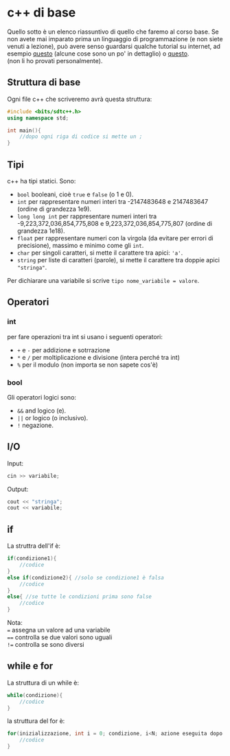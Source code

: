 # c++ di base
Quello sotto è un elenco riassuntivo di quello che faremo al corso base.
Se non avete mai imparato prima un linguaggio di programmazione (e non siete venuti a lezione),
può avere senso guardarsi qualche tutorial su internet, ad esempio [questo](https://cplusplus.com/doc/tutorial/) (alcune cose sono un po' in dettaglio) 
o [questo](https://www.w3schools.com/cpp/).    
(non li ho provati personalmente).

## Struttura di base
Ogni file c++ che scriveremo avrà questa struttura:
```cpp
#include <bits/sdtc++.h>
using namespace std;

int main(){
    //dopo ogni riga di codice si mette un ;
}
```

## Tipi
c++ ha tipi statici. Sono:
- ```bool``` booleani, cioè ```true``` e ```false``` (o 1 e 0).
- ```int``` per rappresentare numeri interi tra -2147483648 e 2147483647 (ordine di grandezza 1e9).
- ```long long int``` per rappresentare numeri interi tra -9,223,372,036,854,775,808 e 9,223,372,036,854,775,807 (ordine di grandezza 1e18).
- ```float``` per rappresentare numeri con la virgola (da evitare per errori di precisione), massimo e minimo come gli ```int```.
- ```char``` per singoli caratteri, si mette il carattere tra apici: ```'a'```.
- ```string``` per liste di caratteri (parole), si mette il carattere tra doppie apici ```"stringa"```.

Per dichiarare una variabile si scrive ```tipo nome_variabile = valore```.

## Operatori

### int
per fare operazioni tra int si usano i seguenti operatori:
- ```+``` e ```-``` per addizione e sotrrazione
- ```*``` e ```/``` per moltiplicazione e divisione (intera perché tra int)
- ```%``` per il modulo (non importa se non sapete cos'è)

### bool
Gli operatori logici sono:
- ```&&``` and logico (e).
- ```||``` or logico (o inclusivo).
- ```!``` negazione.

## I/O
Input:
```cpp
cin >> variabile;
```
Output:
```cpp
cout << "stringa";
cout << variabile;
```

## if
La struttra dell'if è:

```cpp
if(condizione1){
    //codice
}
else if(condizione2){ //solo se condizione1 è falsa
    //codice
}
else{ //se tutte le condizioni prima sono false
    //codice
}
```

Nota:    
```=``` assegna un valore ad una variabile    
```==``` controlla se due valori sono uguali    
```!=``` controlla se sono diversi   

## while e for
La struttura di un while è:
```cpp
while(condizione){
    //codice
}
```

la struttura del for è:
```cpp
for(inizializzazione, int i = 0; condizione, i<N; azione eseguita dopo ogni ciclo, i++){
    //codice
}
```



